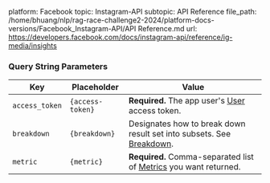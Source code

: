 platform: Facebook
topic: Instagram-API
subtopic: API Reference
file_path: /home/bhuang/nlp/rag-race-challenge2-2024/platform-docs-versions/Facebook_Instagram-API/API Reference.md
url: https://developers.facebook.com/docs/instagram-api/reference/ig-media/insights

### Query String Parameters

| Key | Placeholder | Value |
| --- | --- | --- |
| `access_token` | `{access-token}` | **Required.** The app user's [User](https://developers.facebook.com/docs/facebook-login/guides/access-tokens#usertokens) access token. |
| `breakdown` | `{breakdown}` | Designates how to break down result set into subsets. See [Breakdown](#breakdown). |
| `metric` | `{metric}` | **Required.** Comma-separated list of [Metrics](#metrics) you want returned. |